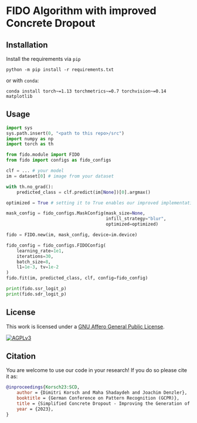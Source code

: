 # FIDO Algorithm with improved Concrete Dropout

## Installation
Install the requirements via `pip`
```
python -m pip install -r requirements.txt
```
or with `conda`:

```
conda install torch~=1.13 torchmetrics~=0.7 torchvision~=0.14 matplotlib
```
## Usage

```python
import sys
sys.path.insert(0, "<path to this repo>/src")
import numpy as np
import torch as th

from fido.module import FIDO
from fido import configs as fido_configs

clf = ... # your model
im = dataset[0] # image from your dataset

with th.no_grad():
    predicted_class = clf.predict(im[None])[0].argmax()

optimized = True # setting it to True enables our improved implementation

mask_config = fido_configs.MaskConfig(mask_size=None,
                                      infill_strategy="blur",
                                      optimized=optimized)

fido = FIDO.new(im, mask_config, device=im.device)

fido_config = fido_configs.FIDOConfig(
    learning_rate=1e1,
    iterations=30,
    batch_size=8,
    l1=1e-3, tv=1e-2
)
fido.fit(im, predicted_class, clf, config=fido_config)

print(fido.ssr_logit_p)
print(fido.sdr_logit_p)
```


## License
This work is licensed under a [GNU Affero General Public License][agplv3].

[![AGPLv3][agplv3-image]][agplv3]

[agplv3]: https://www.gnu.org/licenses/agpl-3.0.html
[agplv3-image]: https://www.gnu.org/graphics/agplv3-88x31.png

## Citation
You are welcome to use our code in your research! If you do so please cite it as:

```bibtex
@inproceedings{Korsch23:SCD,
    author = {Dimitri Korsch and Maha Shadaydeh and Joachim Denzler},
    booktitle = {German Conference on Pattern Recognition (GCPR)},
    title = {Simplified Concrete Dropout - Improving the Generation of Attribution Masks for Fine-grained Classification},
    year = {2023},
}
```
